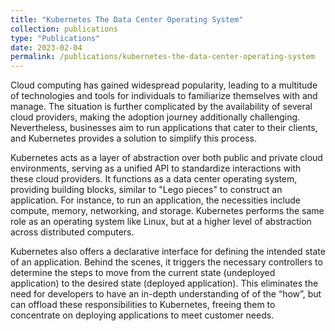 ```yaml
---
title: "Kubernetes The Data Center Operating System"
collection: publications
type: "Publications"
date: 2023-02-04
permalink: /publications/kubernetes-the-data-center-operating-system
---
```


Cloud computing has gained widespread popularity, leading to a multitude of technologies and tools for individuals to familiarize themselves with and manage. The situation is further complicated by the availability of several cloud providers, making the adoption journey additionally challenging. Nevertheless, businesses aim to run applications that cater to their clients, and Kubernetes provides a solution to simplify this process.

Kubernetes acts as a layer of abstraction over both public and private cloud environments, serving as a unified API to standardize interactions with these cloud providers. It functions as a data center operating system, providing building blocks, similar to "Lego pieces" to construct an application. For instance, to run an application, the necessities include compute, memory, networking, and storage. Kubernetes performs the same role as an operating system like Linux, but at a higher level of abstraction across distributed computers.

Kubernetes also offers a declarative interface for defining the intended state of an application. Behind the scenes, it triggers the necessary controllers to determine the steps to move from the current state (undeployed application) to the desired state (deployed application). This eliminates the need for developers to have an in-depth understanding of of the “how”, but can offload these responsibilities to Kubernetes, freeing them to concentrate on deploying applications to meet customer needs.